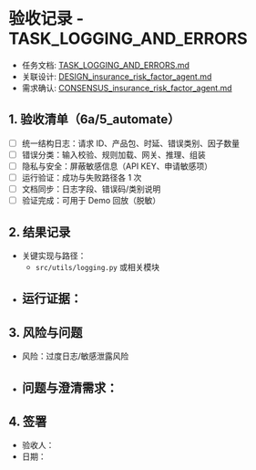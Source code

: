 # 验收记录 - TASK_LOGGING_AND_ERRORS

- 任务文档: [TASK_LOGGING_AND_ERRORS.md](../TASK_LOGGING_AND_ERRORS.md)
- 关联设计: [DESIGN_insurance_risk_factor_agent.md](../../DESIGN_insurance_risk_factor_agent.md)
- 需求确认: [CONSENSUS_insurance_risk_factor_agent.md](../../CONSENSUS_insurance_risk_factor_agent.md)

## 1. 验收清单（6a/5_automate）
- [ ] 统一结构日志：请求 ID、产品包、时延、错误类别、因子数量
- [ ] 错误分类：输入校验、规则加载、网关、推理、组装
- [ ] 隐私与安全：屏蔽敏感信息（API KEY、申请敏感项）
- [ ] 运行验证：成功与失败路径各 1 次
- [ ] 文档同步：日志字段、错误码/类别说明
- [ ] 验证完成：可用于 Demo 回放（脱敏）

## 2. 结果记录
- 关键实现与路径：
  - `src/utils/logging.py` 或相关模块
- 运行证据：
  -

## 3. 风险与问题
- 风险：过度日志/敏感泄露风险
- 问题与澄清需求：
  -

## 4. 签署
- 验收人：
- 日期：


